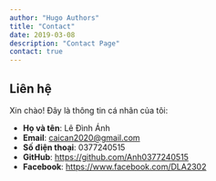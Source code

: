 ```yaml
---
author: "Hugo Authors"
title: "Contact"
date: 2019-03-08
description: "Contact Page"
contact: true
---
```


## Liên hệ

Xin chào! Đây là thông tin cá nhân của tôi:

- **Họ và tên**: Lê Đình Ánh
- **Email**: caican2020@gmail.com
- **Số điện thoại**: 0377240515
- **GitHub**: https://github.com/Anh0377240515
- **Facebook**: https://www.facebook.com/DLA2302
